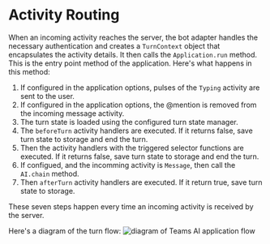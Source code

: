 # Activity Routing


When an incoming activity reaches the server, the bot adapter handles the necessary authentication and creates a `TurnContext` object that encapsulates the activity details. It then calls the `Application.run` method. This is the entry point method of the application. Here's what happens in this method:

1. If configured in the application options, pulses of the `Typing` activity are sent to the user.
2. If configured in the application options, the @mention is removed from the incoming message activity.
3. The turn state is loaded using the configured turn state manager.
4. The `beforeTurn` activity handlers are executed. If it returns false, save turn state to storage and end the turn.
5. Then the activity handlers with the triggered selector functions are executed. If it returns false, save turn state to storage and end the turn.
6. If configued, and the incomming activity is `Message`, then call the `AI.chain` method.
7. Then `afterTurn` activity handlers are executed. If it return true, save turn state to storage.

These seven steps happen every time an incoming activity is received by the server.

Here's a diagram of the turn flow:
![diagram of Teams AI application flow](../assets/image.png)